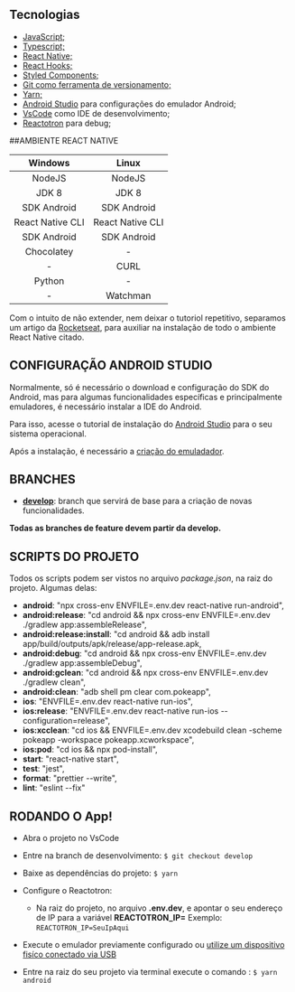## Tecnologias

- [JavaScript;](https://developer.mozilla.org/pt-BR/docs/Web/JavaScript)
- [Typescript;](https://www.typescriptlang.org/)
- [React Native;](https://reactnative.dev/)
- [React Hooks;](https://pt-br.reactjs.org/docs/hooks-intro.html)
- [Styled Components;](https://styled-components.com/)
- [Git como ferramenta de versionamento;](https://git-scm.com/doc)
- [Yarn;](https://classic.yarnpkg.com/en/docs/)
- [Android Studio](https://git-scm.com/doc) para configurações do emulador Android;
- [VsCode](https://code.visualstudio.com/) como IDE de desenvolvimento;
- [Reactotron](https://github.com/infinitered/reactotron) para debug;

##AMBIENTE REACT NATIVE

|     Windows      |      Linux       |
| :--------------: | :--------------: |
|      NodeJS      |      NodeJS      |
|      JDK 8       |      JDK 8       |
|   SDK Android    |   SDK Android    |
| React Native CLI | React Native CLI |
|   SDK Android    |   SDK Android    |
|    Chocolatey    |        -         |
|        -         |       CURL       |
|      Python      |        -         |
|        -         |     Watchman     |

Com o intuito de não extender, nem deixar o tutoriol repetitivo, separamos um artigo da [Rocketseat](https://rocketseat.com.br/), para auxiliar na instalação de todo o ambiente React Native citado.

## CONFIGURAÇÃO ANDROID STUDIO

Normalmente, só é necessário o download e configuração do SDK do Android, mas para algumas funcionalidades específicas e principalmente emuladores, é necessário instalar a IDE do Android.

Para isso, acesse o tutorial de instalação do [Android Studio](https://developer.android.com/studio) para o seu sistema operacional.

Após a instalação, é necessário a [criação do emuladador](https://developer.android.com/studio/run/managing-avds?hl=pt-br&authuser=1).

## BRANCHES

- [**develop**](https://github.com/thiago-cmont/pokeApp.git): branch que servirá de base para a criação de novas funcionalidades.

**Todas as branches de feature devem partir da develop.**

## SCRIPTS DO PROJETO

Todos os scripts podem ser vistos no arquivo _package.json_, na raiz do projeto.
Algumas delas:

- **android**: "npx cross-env ENVFILE=.env.dev react-native run-android",
- **android:release**: "cd android && npx cross-env ENVFILE=.env.dev ./gradlew app:assembleRelease",
- **android:release:install**: "cd android && adb install app/build/outputs/apk/release/app-release.apk,
- **android:debug**: "cd android && npx cross-env ENVFILE=.env.dev ./gradlew app:assembleDebug",
- **android:gclean**: "cd android && npx cross-env ENVFILE=.env.dev ./gradlew clean",
- **android:clean**: "adb shell pm clear com.pokeapp",
- **ios**: "ENVFILE=.env.dev react-native run-ios",
- **ios:release**: "ENVFILE=.env.dev react-native run-ios --configuration=release",
- **ios:xcclean**: "cd ios && ENVFILE=.env.dev xcodebuild clean -scheme pokeapp -workspace pokeapp.xcworkspace",
- **ios:pod**: "cd ios && npx pod-install",
- **start**: "react-native start",
- **test**: "jest",
- **format**: "prettier --write",
- **lint**: "eslint --fix"

## RODANDO O App!

- Abra o projeto no VsCode

- Entre na branch de desenvolvimento:
  `$ git checkout develop`

- Baixe as dependências do projeto:
  `$ yarn`

- Configure o Reactotron:

  - Na raiz do projeto, no arquivo **.env.dev**, e apontar o seu endereço de IP para a variável **REACTOTRON_IP=**
    Exemplo: `REACTOTRON_IP=SeuIpAqui`

- Execute o emulador previamente configurado ou [utilize um dispositivo fisíco conectado via USB](https://react-native.rocketseat.dev/usb/android)

- Entre na raiz do seu projeto via terminal execute o comando :
  `$ yarn android`
